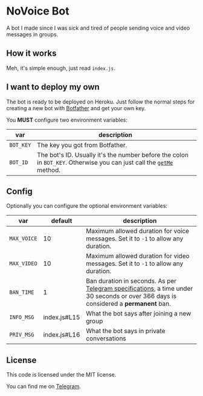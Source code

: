 # NoVoice Bot

A bot I made since I was sick and tired of people sending voice and video messages in groups.

## How it works

Meh, it's simple enough, just read `index.js`.

## I want to deploy my own

The bot is ready to be deployed on Heroku.
Just follow the normal steps for creating a new bot with [Botfather](https://t.me/botfather) and get your own key.

You **MUST** configure two environment variables:

| var       | description
|-----------|-------------
| `BOT_KEY` | The key you got from Botfather.
| `BOT_ID`  | The bot's ID. Usually it's the number before the colon in `BOT_KEY`. Otherwise you can just call the [`getMe`](https://core.telegram.org/bots/api#getme) method.

## Config

Optionally you can configure the optional environment variables:

| var         | default      | description
|-------------|--------------|-------------
| `MAX_VOICE` | 10           | Maximum allowed duration for voice messages. Set it to `-1` to allow any duration.
| `MAX_VIDEO` | 10           | Maximum allowed duration for video messages. Set it to `-1` to allow any duration.
| `BAN_TIME`  | 1            | Ban duration in seconds. As per [Telegram specifications](https://core.telegram.org/bots/api#kickchatmember), a time under 30 seconds or over 366 days is considered a **permanent** ban.
| `INFO_MSG`  | index.js#L15 | What the bot says after joining a new group
| `PRIV_MSG`  | index.js#L16 | What the bot says in private conversations

## License

This code is licensed under the MIT license.

You can find me on [Telegram](https://t.me/kipters).
